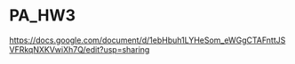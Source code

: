 # PA_HW3

https://docs.google.com/document/d/1ebHbuh1LYHeSom_eWGgCTAFnttJSVFRkqNXKVwiXh7Q/edit?usp=sharing
